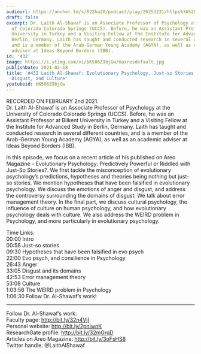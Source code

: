 ```yaml
---
audiourl: https://anchor.fm/s/822ba20/podcast/play/26253231/https%3A%2F%2Fd3ctxlq1ktw2nl.cloudfront.net%2Fstaging%2F2021-1-5%2F152270839-44100-2-546eee1292e95.m4a
draft: false
excerpt: Dr. Laith Al-Shawaf is an Associate Professor of Psychology at the University
  of Colorado Colorado Springs (UCCS). Before, he was an Assistant Professor at Bilkent
  University in Turkey and a Visiting Fellow at the Institute for Advanced Study in
  Berlin, Germany. Laith has taught and conducted research in several different countries,
  and is a member of the Arab-German Young Academy (AGYA), as well as an academic
  adviser at Ideas Beyond Borders (IBB).
id: '432'
image: https://i.ytimg.com/vi/bK506Z9bjGw/maxresdefault.jpg
publishDate: 2021-02-18
title: '#432 Laith Al-Shawaf: Evolutionary Psychology, Just-so Stories, Anger and
  Disgust, and Culture'
youtubeid: bK506Z9bjGw
---
```

<div class="timelinks">

RECORDED ON FEBRUARY 2nd 2021.  
Dr. Laith Al-Shawaf is an Associate Professor of Psychology at the University of Colorado Colorado Springs (UCCS). Before, he was an Assistant Professor at Bilkent University in Turkey and a Visiting Fellow at the Institute for Advanced Study in Berlin, Germany. Laith has taught and conducted research in several different countries, and is a member of the Arab-German Young Academy (AGYA), as well as an academic adviser at Ideas Beyond Borders (IBB).

In this episode, we focus on a recent article of his published on Areo Magazine - Evolutionary Psychology: Predictively Powerful or Riddled with Just-So Stories?. We first tackle the misconception of evolutionary psychology’s predictions, hypotheses and theories being nothing but just-so stories. We mention hypotheses that have been falsified in evolutionary psychology. We discuss the emotions of anger and disgust, and address the controversy surrounding the domains of disgust. We talk about error management theory. In the final part, we discuss cultural psychology, the influence of culture on human psychology, and how evolutionary psychology deals with culture. We also address the WEIRD problem in Psychology, and more particularly in evolutionary psychology.

Time Links:  
<time>00:00</time> Intro  
<time>00:58</time> Just-so stories  
<time>09:30</time> Hypotheses that have been falsified in evo psych  
<time>22:00</time> Evo psych, and consilience in Psychology  
<time>26:43</time> Anger  
<time>33:05</time> Disgust and its domains  
<time>42:53</time> Error management theory  
<time>53:08</time> Culture  
<time>1:03:56</time> The WEIRD problem in Psychology  
<time>1:06:30</time> Follow Dr. Al-Shawaf’s work!

---

Follow Dr. Al-Shawaf’s work:  
Faculty page: http://bit.ly/32n4VjI  
Personal website: http://bit.ly/2pnIwnK  
ResearchGate profile: http://bit.ly/32mGrqD  
Articles on Areo Magazine: http://bit.ly/3oFsHS8  
Twitter handle: @LaithAlShawaf
</div>

